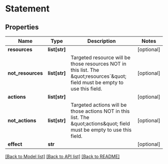 # Statement

## Properties
Name | Type | Description | Notes
------------ | ------------- | ------------- | -------------
**resources** | **list[str]** |  | [optional] 
**not_resources** | **list[str]** | Targeted resource will be those resources NOT in this list. The \&quot;resources&#x60;\&quot; field must be empty to use this field. | [optional] 
**actions** | **list[str]** |  | [optional] 
**not_actions** | **list[str]** | Targeted actions will be those actions NOT in this list. The \&quot;actions\&quot; field must be empty to use this field. | [optional] 
**effect** | **str** |  | [optional] 

[[Back to Model list]](../README.md#documentation-for-models) [[Back to API list]](../README.md#documentation-for-api-endpoints) [[Back to README]](../README.md)


